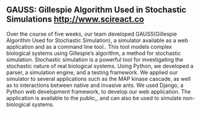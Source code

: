 GAUSS: Gillespie Algorithm Used in Stochastic Simulations
http://www.scireact.co
--------------------------------------------------------------

Over the course of five weeks, our team developed GAUSS(Gillespie Algorithm Used for Stochastic Simulation), a simulator available as a web application and as a command line tool.. This tool models complex biological systems using Gillespie’s algorithm, a method for stochastic simulation. Stochastic simulation is a powerful tool for investigating the stochastic nature of real biological systems. Using Python, we developed a parser, a simulation engine, and a testing framework. We applied our simulator to several applications such as the MAP kinase cascade, as well as to interactions between native and invasive ants. We used Django, a Python web development framework, to develop our web application. The application is available to the public,, and can also be used to simulate non-biological systems.


